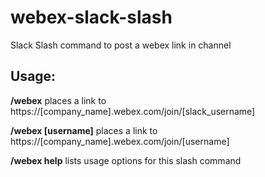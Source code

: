 # webex-slack-slash
Slack Slash command to post a webex link in channel


## Usage:

<b>/webex</b> places a link to https://[company_name].webex.com/join/[slack_username]

<b>/webex [username]</b> places a link to https://[company_name].webex.com/join/[username]

<b>/webex help</b> lists usage options for this slash command
